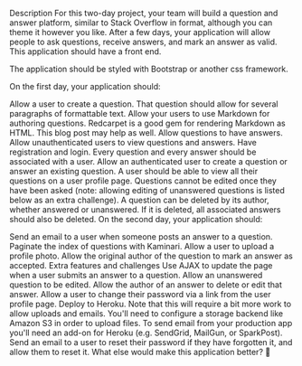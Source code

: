 Description
For this two-day project, your team will build a question and answer platform, similar to Stack Overflow in format, although you can theme it however you like. After a few days, your application will allow people to ask questions, receive answers, and mark an answer as valid. This application should have a front end.

The application should be styled with Bootstrap or another css framework.

On the first day, your application should:

Allow a user to create a question.
That question should allow for several paragraphs of formattable text. Allow your users to use Markdown for authoring questions. Redcarpet is a good gem for rendering Markdown as HTML. This blog post may help as well.
Allow questions to have answers.
Allow unauthenticated users to view questions and answers.
Have registration and login.
Every question and every answer should be associated with a user.
Allow an authenticated user to create a question or answer an existing question.
A user should be able to view all their questions on a user profile page.
Questions cannot be edited once they have been asked (note: allowing editing of unanswered questions is listed below as an extra challenge).
A question can be deleted by its author, whether answered or unanswered. If it is deleted, all associated answers should also be deleted.
On the second day, your application should:

Send an email to a user when someone posts an answer to a question.
Paginate the index of questions with Kaminari.
Allow a user to upload a profile photo.
Allow the original author of the question to mark an answer as accepted.
Extra features and challenges
Use AJAX to update the page when a user submits an answer to a question.
Allow an unanswered question to be edited.
Allow the author of an answer to delete or edit that answer.
Allow a user to change their password via a link from the user profile page.
Deploy to Heroku. Note that this will require a bit more work to allow uploads and emails.
You'll need to configure a storage backend like Amazon S3 in order to upload files.
To send email from your production app you'll need an add-on for Heroku (e.g. SendGrid, MailGun, or SparkPost).
Send an email to a user to reset their password if they have forgotten it, and allow them to reset it.
What else would make this application better? 🤔